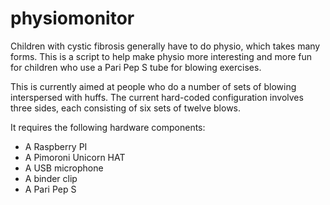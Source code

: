 # physiomonitor

Children with cystic fibrosis generally have to do physio, which takes many forms. This is a script to help make physio more interesting and more fun for children who use a Pari Pep S tube for blowing exercises. 

This is currently aimed at people who do a number of sets of blowing interspersed with huffs. The current hard-coded configuration involves three sides, each consisting of six sets of twelve blows. 

It requires the following hardware components:
* A Raspberry PI
* A Pimoroni Unicorn HAT 
* A USB microphone
* A binder clip
* A Pari Pep S 

